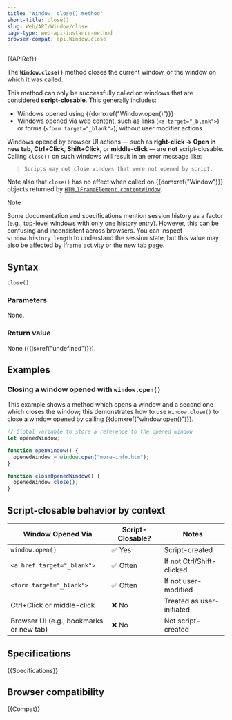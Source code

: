 ```yaml
---
title: "Window: close() method"
short-title: close()
slug: Web/API/Window/close
page-type: web-api-instance-method
browser-compat: api.Window.close
---
```


{{APIRef}}

The **`Window.close()`** method closes the current window, or
the window on which it was called.

This method can only be successfully called on windows that are considered **script-closable**. This generally includes:

- Windows opened using {{domxref("Window.open()")}}
- Windows opened via web content, such as links (`<a target="_blank">`) or forms (`<form target="_blank">`), without user modifier actions

Windows opened by browser UI actions — such as **right-click → Open in new tab**, **Ctrl+Click**, **Shift+Click**, or **middle-click** — are **not** script-closable. Calling `close()` on such windows will result in an error message like:

> `Scripts may not close windows that were not opened by script.`

Note also that `close()` has no effect when called on {{domxref("Window")}}
objects returned by
[`HTMLIFrameElement.contentWindow`](/en-US/docs/Web/API/HTMLIFrameElement/contentWindow).

> [!NOTE]
> Some documentation and specifications mention session history as a factor (e.g., top-level windows with only one history entry). However, this can be confusing and inconsistent across browsers. You can inspect `window.history.length` to understand the session state, but this value may also be affected by iframe activity or the new tab page.

## Syntax

```js-nolint
close()
```

### Parameters

None.

### Return value

None ({{jsxref("undefined")}}).

## Examples

### Closing a window opened with `window.open()`

This example shows a method which opens a window and a second one which closes the
window; this demonstrates how to use `Window.close()` to close a window
opened by calling {{domxref("window.open()")}}.

```js
// Global variable to store a reference to the opened window
let openedWindow;

function openWindow() {
  openedWindow = window.open("more-info.htm");
}

function closeOpenedWindow() {
  openedWindow.close();
}
```

## Script-closable behavior by context

| Window Opened Via                       | Script-Closable? | Notes                     |
| --------------------------------------- | ---------------- | ------------------------- |
| `window.open()`                         | ✅ Yes           | Script-created            |
| `<a href target="_blank">`              | ✅ Often         | If not Ctrl/Shift-clicked |
| `<form target="_blank">`                | ✅ Often         | If not user-modified      |
| Ctrl+Click or middle-click              | ❌ No            | Treated as user-initiated |
| Browser UI (e.g., bookmarks or new tab) | ❌ No            | Not script-created        |

## Specifications

{{Specifications}}

## Browser compatibility

{{Compat}}
